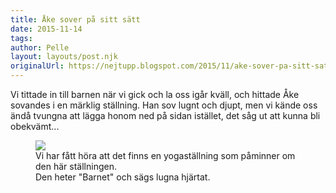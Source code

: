 ```yaml
---
title: Åke sover på sitt sätt
date: 2015-11-14
tags:
author: Pelle
layout: layouts/post.njk 	
originalUrl: https://nejtupp.blogspot.com/2015/11/ake-sover-pa-sitt-satt.html
---
```


Vi tittade in till barnen när vi gick och la oss igår kväll, och hittade Åke sovandes i en märklig ställning. Han sov lugnt och djupt, men vi kände oss ändå tvungna att lägga honom ned på sidan istället, det såg ut att kunna bli obekvämt...<br></div>

<figure>
	<img src="../../../../img/IMG_2650.JPG">
	<figcaption>Vi har fått höra att det finns en yogaställning som påminner om den här ställningen. <br>Den heter "Barnet" och sägs lugna hjärtat.</figcaption>
</figure>
